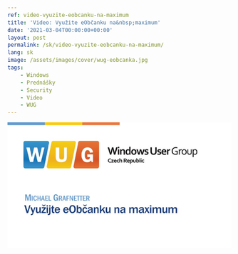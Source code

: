 ```yaml
---
ref: video-vyuzite-eobcanku-na-maximum
title: 'Video: Využite eObčanku na&nbsp;maximum'
date: '2021-03-04T00:00:00+00:00'
layout: post
permalink: /sk/video-vyuzite-eobcanku-na-maximum/
lang: sk
image: /assets/images/cover/wug-eobcanka.jpg
tags:
    - Windows
    - Prednášky
    - Security
    - Video
    - WUG
---
```


<!--more-->

[![Využijte eObčanku na&nbsp;maximum](/assets/images/cover/wug-eobcanka.jpg)](https://wug.cz/zaznamy/707-Vyuzijte-eObcanku-na-maximum)
